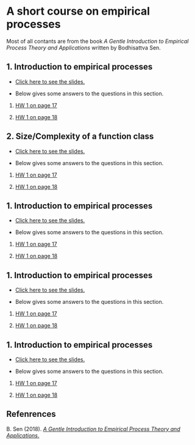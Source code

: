 # A short course on empirical processes

Most of all contants are from the book *A Gentle Introduction to Empirical Process Theory and Applications* written by Bodhisattva Sen. 


## 1. Introduction to empirical processes

- <a href="subgaussians.pdf">Click here to see the slides.</a>


- Below gives some answers to the questions in this section.

1. <a href="subgaussians.pdf"> HW 1 on page 17 </a>

2. <a href="subgaussians.pdf"> HW 1 on page 18 </a>


## 2. Size/Complexity of a function class

- <a href="subgaussians.pdf">Click here to see the slides.</a>


- Below gives some answers to the questions in this section.

1. <a href="subgaussians.pdf"> HW 1 on page 17 </a>

2. <a href="subgaussians.pdf"> HW 1 on page 18 </a>


## 1. Introduction to empirical processes

- <a href="subgaussians.pdf">Click here to see the slides.</a>


- Below gives some answers to the questions in this section.

1. <a href="subgaussians.pdf"> HW 1 on page 17 </a>

2. <a href="subgaussians.pdf"> HW 1 on page 18 </a>


## 1. Introduction to empirical processes

- <a href="subgaussians.pdf">Click here to see the slides.</a>


- Below gives some answers to the questions in this section.

1. <a href="subgaussians.pdf"> HW 1 on page 17 </a>

2. <a href="subgaussians.pdf"> HW 1 on page 18 </a>


## 1. Introduction to empirical processes

- <a href="subgaussians.pdf">Click here to see the slides.</a>


- Below gives some answers to the questions in this section.

1. <a href="subgaussians.pdf"> HW 1 on page 17 </a>

2. <a href="subgaussians.pdf"> HW 1 on page 18 </a>


## Refenrences

B. Sen (2018). <a href="subgaussians.pdf"> 
*A Gentle Introduction to Empirical Process Theory and Applications*.
</a>
